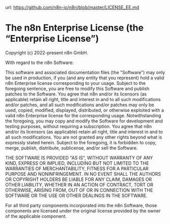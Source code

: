 
url: https://github.com/n8n-io/n8n/blob/master/LICENSE_EE.md

# The n8n Enterprise License (the “Enterprise License”)

Copyright (c) 2022-present n8n GmbH.

With regard to the n8n Software:

This software and associated documentation files (the "Software") may only be used in production, if you (and any entity that you represent) hold a valid n8n Enterprise license corresponding to your usage. Subject to the foregoing sentence, you are free to modify this Software and publish patches to the Software. You agree that n8n and/or its licensors (as applicable) retain all right, title and interest in and to all such modifications and/or patches, and all such modifications and/or patches may only be used, copied, modified, displayed, distributed, or otherwise exploited with a valid n8n Enterprise license for the corresponding usage. Notwithstanding the foregoing, you may copy and modify the Software for development and testing purposes, without requiring a subscription. You agree that n8n and/or its licensors (as applicable) retain all right, title and interest in and to all such modifications. You are not granted any other rights beyond what is expressly stated herein. Subject to the foregoing, it is forbidden to copy, merge, publish, distribute, sublicense, and/or sell the Software.

THE SOFTWARE IS PROVIDED "AS IS", WITHOUT WARRANTY OF ANY KIND, EXPRESS OR IMPLIED, INCLUDING BUT NOT LIMITED TO THE WARRANTIES OF MERCHANTABILITY, FITNESS FOR A PARTICULAR PURPOSE AND NONINFRINGEMENT. IN NO EVENT SHALL THE AUTHORS OR COPYRIGHT HOLDERS BE LIABLE FOR ANY CLAIM, DAMAGES OR OTHER LIABILITY, WHETHER IN AN ACTION OF CONTRACT, TORT OR OTHERWISE, ARISING FROM, OUT OF OR IN CONNECTION WITH THE SOFTWARE OR THE USE OR OTHER DEALINGS IN THE SOFTWARE.

For all third party components incorporated into the n8n Software, those components are licensed under the original license provided by the owner of the applicable component.